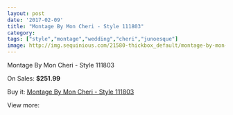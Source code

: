```yaml
---
layout: post
date: '2017-02-09'
title: "Montage By Mon Cheri - Style 111803"
category: 
tags: ["style","montage","wedding","cheri","junoesque"]
image: http://img.sequinious.com/21580-thickbox_default/montage-by-mon-cheri-style-111803.jpg
---
```

Montage By Mon Cheri - Style 111803

On Sales: **$251.99**
<a href="https://www.sequinious.com/9709-montage-by-mon-cheri-style-111803.html"><amp-img layout="responsive" width="600" height="600" src="//img.sequinious.com/21580-thickbox_default/montage-by-mon-cheri-style-111803.jpg" alt="Montage By Mon Cheri - Style 111803 0" /></a>

Buy it: [Montage By Mon Cheri - Style 111803](https://www.sequinious.com/9709-montage-by-mon-cheri-style-111803.html "Montage By Mon Cheri - Style 111803")

View more: [](https://www.sequinious.com/- "")